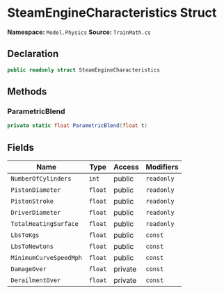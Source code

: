 # SteamEngineCharacteristics Struct

**Namespace:** `Model.Physics`
**Source:** `TrainMath.cs`

## Declaration

```csharp
public readonly struct SteamEngineCharacteristics
```

## Methods

### ParametricBlend

```csharp
private static float ParametricBlend(float t)
```

## Fields

| Name | Type | Access | Modifiers |
|------|------|--------|-----------|
| `NumberOfCylinders` | `int` | public | `readonly` |
| `PistonDiameter` | `float` | public | `readonly` |
| `PistonStroke` | `float` | public | `readonly` |
| `DriverDiameter` | `float` | public | `readonly` |
| `TotalHeatingSurface` | `float` | public | `readonly` |
| `LbsToKgs` | `float` | public | `const` |
| `LbsToNewtons` | `float` | public | `const` |
| `MinimumCurveSpeedMph` | `float` | public | `const` |
| `DamageOver` | `float` | private | `const` |
| `DerailmentOver` | `float` | private | `const` |

